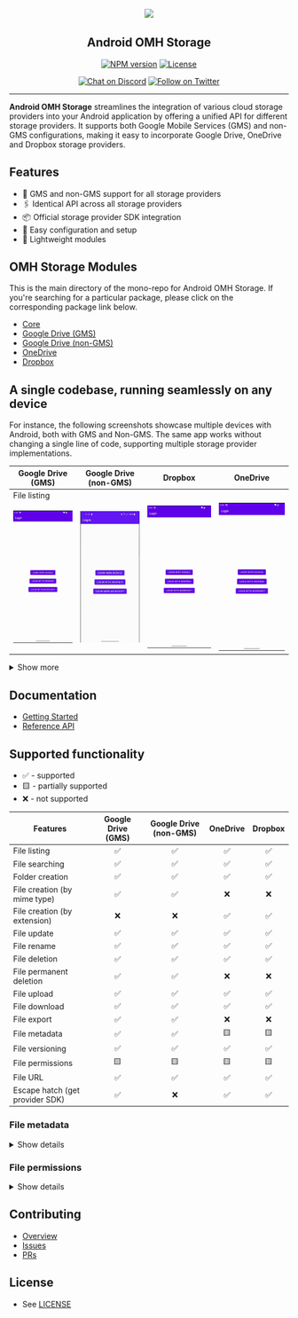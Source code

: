 <p align="center">
  <a href="https://openmobilehub.github.io/android-omh-storage/docs/">
    <img width="500px" src="https://openmobilehub.org/wp-content/uploads/sites/13/2024/06/OpenMobileHub-horizontal-color.svg"/><br/>
  </a>
  <h2 align="center">Android OMH Storage</h2>
</p>

<p align="center">
  <a href="https://central.sonatype.com/artifact/com.openmobilehub.android.storage/core"><img src="https://img.shields.io/maven-central/v/com.openmobilehub.android.storage/core" alt="NPM version"/></a>
  <a href="https://github.com/openmobilehub/android-omh-storage/blob/main/LICENSE"><img src="https://img.shields.io/github/license/openmobilehub/android-omh-storage" alt="License"/></a>
</p>

<p align="center">
  <a href="https://discord.com/invite/yTAFKbeVMw"><img src="https://img.shields.io/discord/1115727214827278446.svg?style=flat&colorA=7289da&label=Chat%20on%20Discord" alt="Chat on Discord"/></a>
  <a href="https://twitter.com/openmobilehub"><img src="https://img.shields.io/twitter/follow/rnfirebase.svg?style=flat&colorA=1da1f2&colorB=&label=Follow%20on%20Twitter" alt="Follow on Twitter"/></a>
</p>

---

**Android OMH Storage** streamlines the integration of various cloud storage providers into your Android application by offering a unified API for different storage providers. It supports both Google Mobile Services (GMS) and non-GMS configurations, making it easy to incorporate Google Drive, OneDrive and Dropbox storage providers.

## Features

- 📱 GMS and non-GMS support for all storage providers
- 🖇️ Identical API across all storage providers
- 📦 Official storage provider SDK integration
- 🚀 Easy configuration and setup
- 💨 Lightweight modules

## OMH Storage Modules

This is the main directory of the mono-repo for Android OMH Storage. If you're searching for a particular package, please click on the corresponding package link below.

- [Core](https://openmobilehub.github.io/android-omh-storage/docs/core)
- [Google Drive (GMS)](https://openmobilehub.github.io/android-omh-storage/docs/plugin-googledrive-gms)
- [Google Drive (non-GMS)](https://openmobilehub.github.io/android-omh-storage/docs/plugin-googledrive-non-gms)
- [OneDrive](https://openmobilehub.github.io/android-omh-storage/docs/plugin-onedrive)
- [Dropbox](https://openmobilehub.github.io/android-omh-storage/docs/plugin-dropbox)

## A single codebase, running seamlessly on any device

For instance, the following screenshots showcase multiple devices with Android, both with GMS and
Non-GMS. The same app works without changing a single line of code, supporting multiple storage
provider implementations.

<div align="center">

| Google Drive (GMS) | Google Drive (non-GMS) | Dropbox | OneDrive |
| --- | --- | --- | ---|
| File listing |
| <img src="https://raw.githubusercontent.com/openmobilehub/omh-assets/main/android-omh-storage/demo/storage_google_gms_1.gif"> | <img src="https://raw.githubusercontent.com/openmobilehub/omh-assets/main/android-omh-storage/demo/storage_google_non_gms_1.gif"> | <img src="https://raw.githubusercontent.com/openmobilehub/omh-assets/main/android-omh-storage/demo/storage_dropbox_1.gif"> | <img src="https://raw.githubusercontent.com/openmobilehub/omh-assets/main/android-omh-storage/demo/storage_onedrive_1.gif"> |

</div>
<details>
  <summary>Show more</summary>

<div align="center">

| Google Drive (GMS) | Google Drive (non-GMS) | Dropbox | OneDrive |
| --- | --- | --- | --- |
| File searching |
| <img src="https://raw.githubusercontent.com/openmobilehub/omh-assets/main/android-omh-storage/demo/storage_google_gms_2.gif">  | <img src="https://raw.githubusercontent.com/openmobilehub/omh-assets/main/android-omh-storage/demo/storage_google_non_gms_2.gif">  | <img src="https://raw.githubusercontent.com/openmobilehub/omh-assets/main/android-omh-storage/demo/storage_dropbox_2.gif">  | <img src="https://raw.githubusercontent.com/openmobilehub/omh-assets/main/android-omh-storage/demo/storage_onedrive_2.gif">  |
| File creation |
| <img src="https://raw.githubusercontent.com/openmobilehub/omh-assets/main/android-omh-storage/demo/storage_google_gms_3.gif">  | <img src="https://raw.githubusercontent.com/openmobilehub/omh-assets/main/android-omh-storage/demo/storage_google_non_gms_3.gif">  | <img src="https://raw.githubusercontent.com/openmobilehub/omh-assets/main/android-omh-storage/demo/storage_dropbox_3.gif">  | <img src="https://raw.githubusercontent.com/openmobilehub/omh-assets/main/android-omh-storage/demo/storage_onedrive_3.gif">  |
| File update |
| <img src="https://raw.githubusercontent.com/openmobilehub/omh-assets/main/android-omh-storage/demo/storage_google_gms_4.gif">  | <img src="https://raw.githubusercontent.com/openmobilehub/omh-assets/main/android-omh-storage/demo/storage_google_non_gms_4.gif">  | <img src="https://raw.githubusercontent.com/openmobilehub/omh-assets/main/android-omh-storage/demo/storage_dropbox_4.gif">  | <img src="https://raw.githubusercontent.com/openmobilehub/omh-assets/main/android-omh-storage/demo/storage_onedrive_4.gif">  |
| File deletion |
| <img src="https://raw.githubusercontent.com/openmobilehub/omh-assets/main/android-omh-storage/demo/storage_google_gms_5.gif">  | <img src="https://raw.githubusercontent.com/openmobilehub/omh-assets/main/android-omh-storage/demo/storage_google_non_gms_5.gif">  | <img src="https://raw.githubusercontent.com/openmobilehub/omh-assets/main/android-omh-storage/demo/storage_dropbox_5.gif">  | <img src="https://raw.githubusercontent.com/openmobilehub/omh-assets/main/android-omh-storage/demo/storage_onedrive_5.gif">  |
| File upload |
| <img src="https://raw.githubusercontent.com/openmobilehub/omh-assets/main/android-omh-storage/demo/storage_google_gms_6.gif">  | <img src="https://raw.githubusercontent.com/openmobilehub/omh-assets/main/android-omh-storage/demo/storage_google_non_gms_6.gif">  | <img src="https://raw.githubusercontent.com/openmobilehub/omh-assets/main/android-omh-storage/demo/storage_dropbox_6.gif">  | <img src="https://raw.githubusercontent.com/openmobilehub/omh-assets/main/android-omh-storage/demo/storage_onedrive_6.gif">  |
| File download |
| <img src="https://raw.githubusercontent.com/openmobilehub/omh-assets/main/android-omh-storage/demo/storage_google_gms_7.gif">  | <img src="https://raw.githubusercontent.com/openmobilehub/omh-assets/main/android-omh-storage/demo/storage_google_non_gms_7.gif">  | <img src="https://raw.githubusercontent.com/openmobilehub/omh-assets/main/android-omh-storage/demo/storage_dropbox_7.gif">  | <img src="https://raw.githubusercontent.com/openmobilehub/omh-assets/main/android-omh-storage/demo/storage_onedrive_7.gif">  |
| File metadata |
| <img src="https://raw.githubusercontent.com/openmobilehub/omh-assets/main/android-omh-storage/demo/storage_google_gms_8.gif">  | <img src="https://raw.githubusercontent.com/openmobilehub/omh-assets/main/android-omh-storage/demo/storage_google_non_gms_8.gif">  | <img src="https://raw.githubusercontent.com/openmobilehub/omh-assets/main/android-omh-storage/demo/storage_dropbox_8.gif">  | <img src="https://raw.githubusercontent.com/openmobilehub/omh-assets/main/android-omh-storage/demo/storage_onedrive_8.gif">  |
| File versioning |
| <img src="https://raw.githubusercontent.com/openmobilehub/omh-assets/main/android-omh-storage/demo/storage_google_gms_9.gif">  | <img src="https://raw.githubusercontent.com/openmobilehub/omh-assets/main/android-omh-storage/demo/storage_google_non_gms_9.gif">  | <img src="https://raw.githubusercontent.com/openmobilehub/omh-assets/main/android-omh-storage/demo/storage_dropbox_9.gif">  | <img src="https://raw.githubusercontent.com/openmobilehub/omh-assets/main/android-omh-storage/demo/storage_onedrive_9.gif">  |
| File permissions |
| <img src="https://raw.githubusercontent.com/openmobilehub/omh-assets/main/android-omh-storage/demo/storage_google_gms_10.gif"> | <img src="https://raw.githubusercontent.com/openmobilehub/omh-assets/main/android-omh-storage/demo/storage_google_non_gms_10.gif"> | <img src="https://raw.githubusercontent.com/openmobilehub/omh-assets/main/android-omh-storage/demo/storage_dropbox_10.gif"> | <img src="https://raw.githubusercontent.com/openmobilehub/omh-assets/main/android-omh-storage/demo/storage_onedrive_10.gif"> |

</div>
</details>

## Documentation

- [Getting Started](https://openmobilehub.github.io/android-omh-storage/docs/getting-started)
- [Reference API](https://openmobilehub.github.io/android-omh-storage/api)

## Supported functionality

- ✅ - supported
- 🟨 - partially supported
- ❌ - not supported

| Features                        | Google Drive (GMS) | Google Drive (non-GMS) | OneDrive | Dropbox |
|---------------------------------| :----------------: | :--------------------: | :------: | :-----: |
| File listing                    |         ✅         |           ✅           |    ✅    |   ✅    |
| File searching                  |         ✅         |           ✅           |    ✅    |   ✅    |
| Folder creation                 |         ✅         |           ✅           |    ✅    |   ✅    |
| File creation (by mime type)    |         ✅         |           ✅           |    ❌    |   ❌    |
| File creation (by extension)    |         ❌         |           ❌           |    ✅    |   ✅    |
| File update                     |         ✅         |           ✅           |    ✅    |   ✅    |
| File rename                     |         ✅         |           ✅           |    ✅    |   ✅    |
| File deletion                   |         ✅         |           ✅           |    ✅    |   ✅    |
| File permanent deletion         |         ✅         |           ✅           |    ❌    |   ❌    |
| File upload                     |         ✅         |           ✅           |    ✅    |   ✅    |
| File download                   |         ✅         |           ✅           |    ✅    |   ✅    |
| File export                     |         ✅         |           ✅           |    ❌    |   ❌    |
| File metadata                   |         ✅         |           ✅           |    🟨    |   🟨    |
| File versioning                 |         ✅         |           ✅           |    ✅    |   ✅    |
| File permissions                |         🟨         |           🟨           |    🟨    |   🟨    |
| File URL                        |         ✅         |           ✅           |    ✅    |   ✅    |
| Escape hatch (get provider SDK) |         ✅         |           ❌           |    ✅    |   ✅    |

### File metadata

<details markdown=1>

<summary>Show details</summary>

[`OmhStorageEntity.OmhFile`](https://openmobilehub.github.io/android-omh-storage/api/packages/core/com.openmobilehub.android.storage.core.model/-omh-storage-entity/-omh-file)

| Property     | Google Drive (GMS) | Google Drive (non-GMS) | OneDrive | Dropbox |
| ------------ | :----------------: | :--------------------: | :------: | :-----: |
| id           |         ✅         |           ✅           |    ✅    |   ✅    |
| name         |         ✅         |           ✅           |    ✅    |   ✅    |
| createdTime  |         ✅         |           ✅           |    ❌    |   ❌    |
| modifiedTime |         ✅         |           ✅           |    ✅    |   ✅    |
| parentId     |         ✅         |           ✅           |    ✅    |   ✅    |
| mimeType     |         ✅         |           ✅           |    ✅    |   ✅    |
| extension    |         ✅         |           ✅           |    ✅    |   ✅    |
| size         |         ✅         |           ✅           |    ✅    |   ✅    |

[`OmhStorageEntity.OmhFolder`](https://openmobilehub.github.io/android-omh-storage/api/packages/core/com.openmobilehub.android.storage.core.model/-omh-storage-entity/-omh-folder)

| Property     | Google Drive (GMS) | Google Drive (non-GMS) | OneDrive | Dropbox |
| ------------ | :----------------: | :--------------------: | :------: | :-----: |
| id           |         ✅         |           ✅           |    ✅    |   ✅    |
| name         |         ✅         |           ✅           |    ✅    |   ✅    |
| createdTime  |         ✅         |           ✅           |    ❌    |   ❌    |
| modifiedTime |         ✅         |           ✅           |    ✅    |   ❌    |
| parentId     |         ✅         |           ✅           |    ✅    |   ✅    |

[`OmhStorageMetadata.originalMetadata`](https://openmobilehub.github.io/android-omh-storage/api/packages/core/com.openmobilehub.android.storage.core.model/-omh-storage-metadata/original-metadata.html)

| Storage provider       | Type                                                                                                                                                                                 |
| ---------------------- | ------------------------------------------------------------------------------------------------------------------------------------------------------------------------------------ |
| Google Drive (GMS)     | [`com.google.api.services.drive.model.File`](https://developers.google.com/resources/api-libraries/documentation/drive/v3/java/latest/com/google/api/services/drive/model/File.html) |
| Google Drive (non-GMS) | `String`                                                                                                                                                                             |
| OneDrive               | [`com.microsoft.graph.models.DriveItem`](https://learn.microsoft.com/en-us/graph/api/resources/driveitem#properties)                                                                 |
| Dropbox                | [`com.dropbox.core.v2.files.Metadata`](https://dropbox.github.io/dropbox-sdk-java/api-docs/v2.0.x/com/dropbox/core/v2/files/Metadata.html)                                           |

</details>

### File permissions

<details markdown=1>

<summary>Show details</summary>

[`OmhPermission.IdentityPermission`](https://openmobilehub.github.io/android-omh-storage/api/packages/core/com.openmobilehub.android.storage.core.model/-omh-permission/-identity-permission)

| Property    | Google Drive (GMS) | Google Drive (non-GMS) | OneDrive | Dropbox |
| ----------- | :----------------: | :--------------------: | :------: | :-----: |
| id          |         ✅         |           ✅           |    ✅    |   🟨    |
| role        |         ✅         |           ✅           |    ✅    |   ✅    |
| isInherited |         🟨         |           🟨           |    ✅    |   ✅    |
| identity    |         ✅         |           ✅           |    ✅    |   ✅    |

> **Google Drive**: The `isInherited` property is available only for items in shared drives.

> **Dropbox**: The `id` corresponds to the underlying identity ID.

[`OmhIdentity`](https://openmobilehub.github.io/android-omh-storage/api/packages/core/com.openmobilehub.android.storage.core.model/-omh-identity)

| Type        | Google Drive (GMS) | Google Drive (non-GMS) | OneDrive | Dropbox |
| ----------- | :----------------: | :--------------------: | :------: | :-----: |
| User        |         ✅         |           ✅           |    ✅    |   ✅    |
| Group       |         ✅         |           ✅           |    ✅    |   ✅    |
| Domain      |         ✅         |           ✅           |    ❌    |   ❌    |
| Anyone      |         ✅         |           ✅           |    ❌    |   ❌    |
| Device      |         ❌         |           ❌           |    ✅    |   ❌    |
| Application |         ❌         |           ❌           |    ✅    |   ❌    |

[`OmhIdentity.User`](https://openmobilehub.github.io/android-omh-storage/api/packages/core/com.openmobilehub.android.storage.core.model/-omh-identity/-user)

| Property       | Google Drive (GMS) | Google Drive (non-GMS) | OneDrive | Dropbox |
| -------------- | :----------------: | :--------------------: | :------: | :-----: |
| id             |         ❌         |           ❌           |    ✅    |   ✅    |
| displayName    |         ✅         |           ✅           |    ✅    |   🟨    |
| emailAddress   |         ✅         |           ✅           |    ❌    |   ✅    |
| expirationTime |         ✅         |           ✅           |    ✅    |   ❌    |
| deleted        |         ✅         |           ✅           |    ❌    |   ❌    |
| photoLink      |         ✅         |           ✅           |    ❌    |   ❌    |
| pendingOwner   |         ❌         |           ✅           |    ❌    |   ❌    |

> **Dropbox**: Invited users who do not have a Dropbox account will not have a `displayName`.

[`OmhIdentity.Group`](https://openmobilehub.github.io/android-omh-storage/api/packages/core/com.openmobilehub.android.storage.core.model/-omh-identity/-group)

| Property       | Google Drive (GMS) | Google Drive (non-GMS) | OneDrive | Dropbox |
| -------------- | :----------------: | :--------------------: | :------: | :-----: |
| id             |         ❌         |           ❌           |    ✅    |   ✅    |
| displayName    |         ✅         |           ✅           |    ✅    |   ✅    |
| emailAddress   |         ✅         |           ✅           |    ❌    |   ❌    |
| expirationTime |         ✅         |           ✅           |    ✅    |   ❌    |
| deleted        |         ✅         |           ✅           |    ❌    |   ❌    |

[`OmhPermissionRole`](https://openmobilehub.github.io/android-omh-storage/api/packages/core/com.openmobilehub.android.storage.core.model/-omh-permission-role)

| Role      | Google Drive (GMS) | Google Drive (non-GMS) | OneDrive | Dropbox |
| --------- | :----------------: | :--------------------: | :------: | :-----: |
| OWNER     |         ✅         |           ✅           |    ✅    |   ✅    |
| WRITER    |         ✅         |           ✅           |    ✅    |   🟨    |
| COMMENTER |         ✅         |           ✅           |    ❌    |   ✅    |
| READER    |         ✅         |           ✅           |    ✅    |   🟨    |

> **Dropbox**:
>
> - While the `READER` role is documented in the API, Dropbox does not support granting this role. Attempting to do so will throw an exception with the user message: `viewer_no_comment isn’t yet supported`.
> - Dropbox also does not support granting the `WRITER` role for uploaded files. Any attempt will result in an exception with the user message: `You don’t have permission to perform this action`.

[`OmhPermissionRecipient`](https://openmobilehub.github.io/android-omh-storage/api/packages/core/com.openmobilehub.android.storage.core.model/-omh-permission-recipient)

| Type         | Google Drive (GMS) | Google Drive (non-GMS) | OneDrive | Dropbox |
| ------------ | :----------------: | :--------------------: | :------: | :-----: |
| User         |         ✅         |           ✅           |    ✅    |   ✅    |
| Group        |         ✅         |           ✅           |    ✅    |   ❌    |
| Domain       |         ✅         |           ✅           |    ❌    |   ❌    |
| Anyone       |         ✅         |           ✅           |    ❌    |   ❌    |
| WithObjectId |         ❌         |           ❌           |    ✅    |   ✅    |
| WithAlias    |         ❌         |           ❌           |    ✅    |   ❌    |

> **Dropbox**: To invite a group, use `WithObjectId` and provide the group ID.

</details>

## Contributing

- [Overview](https://github.com/openmobilehub/android-omh-storage/blob/main/CONTRIBUTING.md)
- [Issues](https://github.com/openmobilehub/android-omh-storage/issues)
- [PRs](https://github.com/openmobilehub/android-omh-storage/pulls)

## License

- See [LICENSE](https://github.com/openmobilehub/android-omh-storage/blob/main/LICENSE)
